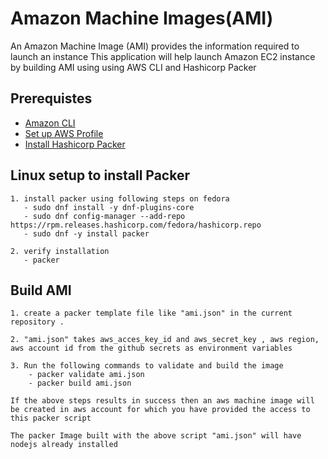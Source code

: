 # Amazon Machine Images(AMI)

An Amazon Machine Image (AMI) provides the information required to launch an instance
This application will help launch Amazon EC2 instance by building AMI using using AWS CLI and Hashicorp Packer 


## Prerequistes 
- [Amazon CLI](https://docs.aws.amazon.com/cli/latest/userguide/cli-chap-install.html)
- [Set up AWS Profile](https://docs.aws.amazon.com/cli/latest/userguide/cli-configure-profiles.htm)
- [Install Hashicorp Packer](https://learn.hashicorp.com/tutorials/packer/getting-started-install)


## Linux setup to install Packer

    1. install packer using following steps on fedora
       - sudo dnf install -y dnf-plugins-core
       - sudo dnf config-manager --add-repo https://rpm.releases.hashicorp.com/fedora/hashicorp.repo
       - sudo dnf -y install packer

    2. verify installation
       - packer

## Build AMI

    1. create a packer template file like "ami.json" in the current repository .

    2. "ami.json" takes aws_acces_key_id and aws_secret_key , aws region, aws account id from the github secrets as environment variables

    3. Run the following commands to validate and build the image
        - packer validate ami.json
        - packer build ami.json

    If the above steps results in success then an aws machine image will be created in aws account for which you have provided the access to this packer script

    The packer Image built with the above script "ami.json" will have nodejs already installed